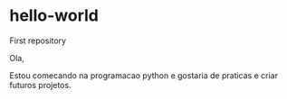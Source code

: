 # hello-world
First repository

Ola,

Estou comecando na programacao python e gostaria de praticas e criar
futuros projetos.
